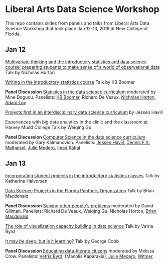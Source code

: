 # Liberal Arts Data Science Workshop

This repo contains slides from panels and talks from Liberal Arts Data Science Workshop that took place Jan 12-13, 2018 at New College of Florida. 

## Jan 12

[Multivariate thinking and the introductory statistics and data science course: preparing students to make sense of a world of observational data](https://github.com/mdogucu/Liberal-Arts-Data-Science/blob/master/Talks/Horton-talk.pdf) Talk by Nicholas Horton

[Writing in the introductory statistics course](https://github.com/mdogucu/Liberal-Arts-Data-Science/blob/master/Talks/Boomer.pdf) Talk by KB Boomer

__Panel Discussion__ [Statistics in the data science curriculum](https://github.com/mdogucu/Liberal-Arts-Data-Science/blob/master/Panels/Statistics%20-%20moderator.pdf) moderated by Mine Dogucu. Panelists: [KB Boomer](https://github.com/mdogucu/Liberal-Arts-Data-Science/blob/master/Panels/Coomer.pdf), Richard De Veaux, [Nicholas Horton](https://github.com/mdogucu/Liberal-Arts-Data-Science/blob/master/Panels/Horton.pdf), [Adam Loy](https://github.com/mdogucu/Liberal-Arts-Data-Science/blob/master/Panels/Loy.pdf) 

[Projects first in an interdisciplinary data science curriculum](https://github.com/mdogucu/Liberal-Arts-Data-Science/blob/master/Talks/Havill.pdf) by Jessen Havill

Experiences with big data analytics in the clinic and the classroom at Harvey Mudd College Talk by Weiqing Gu

__Panel Discussion__ [Computer Science in the data science curriculum](https://github.com/mdogucu/Liberal-Arts-Data-Science/blob/master/Panels/CS%20-%20moderator.pdf) moderated by Gary Kalmanovich. Panelists: [Jessen Havill](https://github.com/mdogucu/Liberal-Arts-Data-Science/blob/master/Panels/Havill.pdf), [Dennis F.X. Mathaisel](https://github.com/mdogucu/Liberal-Arts-Data-Science/blob/master/Panels/Mathaisel.pdf), [Julie Medero](https://github.com/mdogucu/Liberal-Arts-Data-Science/blob/master/Panels/Medero.pdf), [Imad Rahal](https://github.com/mdogucu/Liberal-Arts-Data-Science/blob/master/Panels/Rahal.pdf)

## Jan 13

[Incorporating student projects in the introductory statistics classes](https://github.com/mdogucu/Liberal-Arts-Data-Science/blob/master/Talks/Halvorsen.pdf) Talk by Katherine Halvorsen

[Data Science Projects in the Florida Panthers Organization](https://github.com/mdogucu/Liberal-Arts-Data-Science/blob/master/Talks/Macdonald.pdf) Talk by Brian Macdonald

__Panel Discussion__ [Solving other people's problems]() moderated by David Gillman. Panelists: Richard De Veaux, Weiqing Gu, Nicholas Horton, [Brian Macdonald](https://github.com/mdogucu/Liberal-Arts-Data-Science/blob/master/Panels/Macdonald.pdf)

[The role of visualization capacity building in data science](https://github.com/mdogucu/Liberal-Arts-Data-Science/blob/master/Talks/Byrd.pdf) Talk by Vetria Byrd 

[It may be deep, but is it learning?](https://github.com/mdogucu/Liberal-Arts-Data-Science/blob/master/Talks/Cobb.pdf) Talk by George Cobb

__Panel Discussion__ [Educating data-literate citizens](https://github.com/mdogucu/Liberal-Arts-Data-Science/blob/master/Panels/Data%20Literacy%20-%20moderator.pdf) moderated by Melissa Crow. Panelists: [Vetria Byrd](https://github.com/mdogucu/Liberal-Arts-Data-Science/blob/master/Panels/Byrd.pdf), [Manolis Kaparakis], [Julie Medero](https://github.com/mdogucu/Liberal-Arts-Data-Science/blob/master/Panels/Medero.pdf), [Witmer](https://github.com/mdogucu/Liberal-Arts-Data-Science/blob/master/Panels/Witmer.pdf)









